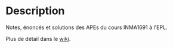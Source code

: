 Description
===========

Notes, énoncés et solutions des APEs du cours INMA1691 à l'EPL.

Plus de détail dans le [wiki](https://github.com/blegat/LINMA1691/wiki).
